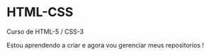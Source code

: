 # HTML-CSS
Curso de HTML-5 / CSS-3

Estou aprendendo a criar e agora vou gerenciar meus repositorios !